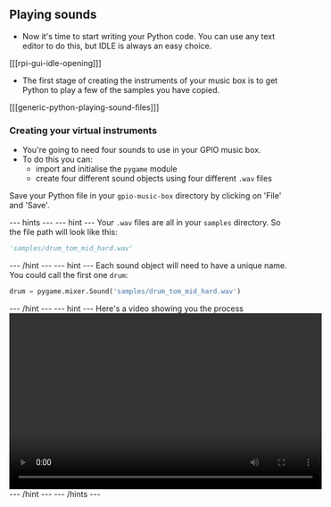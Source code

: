 ## Playing sounds

- Now it's time to start writing your Python code. You can use any text editor to do this, but IDLE is always an easy choice.

[[[rpi-gui-idle-opening]]]

- The first stage of creating the instruments of your music box is to get Python to play a few of the samples you have copied.

[[[generic-python-playing-sound-files]]]

### Creating your virtual instruments

- You're going to need four sounds to use in your GPIO music box.
- To do this you can:
  - import and initialise the `pygame` module
  - create four different sound objects using four different `.wav` files

Save your Python file in your `gpio-music-box` directory by clicking on 'File' and 'Save'.

--- hints --- --- hint ---
Your `.wav` files are all in your `samples` directory. So the file path will look like this:
```python
'samples/drum_tom_mid_hard.wav'
```
--- /hint --- --- hint ---
Each sound object will need to have a unique name. You could call the first one `drum`:
```python
drum = pygame.mixer.Sound('samples/drum_tom_mid_hard.wav')
```
--- /hint --- --- hint ---
Here's a video showing you the process
<video width="560" height="315" controls>
<source src="images/gpio-music-box-4.webm" type="video/webm">
Try using Firefox or Chrome for WebM support
</video>
--- /hint --- --- /hints ---

